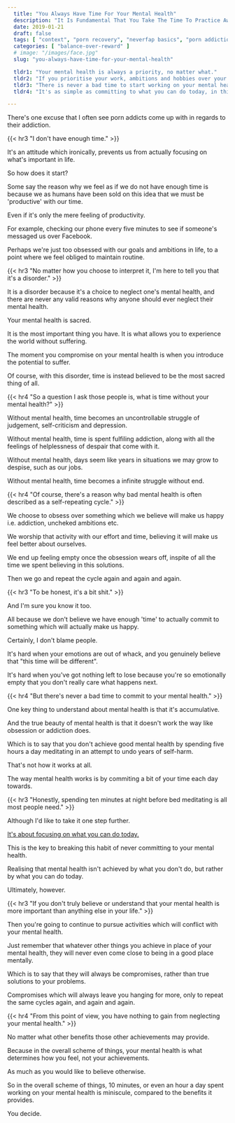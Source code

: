 ```yaml
---
  title: "You Always Have Time For Your Mental Health"
  description: "It Is Fundamental That You Take The Time To Practice Awareness And Perspective Exercises Which Will Help You Overcome Porn. Otherwise, You Don't Stand A Chance."
  date: 2019-01-21
  draft: false
  tags: [ "context", "porn recovery", "neverfap basics", "porn addiction", "addiction", "awareness", "nofap", "neverfap", "neverfap deluxe", "neverfap basics" ]
  categories: [ "balance-over-reward" ]
  # image: "/images/face.jpg"
  slug: "you-always-have-time-for-your-mental-health"

  tldr1: "Your mental health is always a priority, no matter what."
  tldr2: "If you prioritise your work, ambitions and hobbies over your mental health, then it is likely a disorder."
  tldr3: "There is never a bad time to start working on your mental health."
  tldr4: "It's as simple as committing to what you can do today, in this very moment."

---
```


<!-- Will probably need edit/revise -->


<!-- So, it should probably come here then. -->

There's one excuse that I often see porn addicts come up with in regards to their addiction. 


{{< hr3 "I don't have enough time." >}}


It's an attitude which ironically, prevents us from actually focusing on what's important in life.

So how does it start?

Some say the reason why we feel as if we do not have enough time is because we as humans have been sold on this idea that we must be 'productive' with our time.

Even if it's only the mere feeling of productivity. 

For example, checking our phone every five minutes to see if someone's messaged us over Facebook.

Perhaps we're just too obsessed with our goals and ambitions in life, to a point where we feel obliged to maintain routine. 


{{< hr3 "No matter how you choose to interpret it, I'm here to tell you that it's a disorder." >}}


It is a disorder because it's a choice to neglect one's mental health, and there are never any valid reasons why anyone should ever neglect their mental health.

Your mental health is sacred. 

It is the most important thing you have. It is what allows you to experience the world without suffering.

The moment you compromise on your mental health is when you introduce the potential to suffer. 

Of course, with this disorder, time is instead believed to be the most sacred thing of all. 


{{< hr4 "So a question I ask those people is, what is time without your mental health?" >}}


Without mental health, time becomes an uncontrollable struggle of judgement, self-criticism and depression. 

Without mental health, time is spent fulfiling addiction, along with all the feelings of helplessness of despair that come with it. 

Without mental health, days seem like years in situations we may grow to despise, such as our jobs. 

Without mental health, time becomes a infinite struggle without end.


{{< hr4 "Of course, there's a reason why bad mental health is often described as a self-repeating cycle." >}}


We choose to obsess over something which we believe will make us happy i.e. addiction, uncheked ambitions etc.

We worship that activity with our effort and time, believing it will make us feel better about ourselves.

We end up feeling empty once the obsession wears off, inspite of all the time we spent believing in this solutions.

Then we go and repeat the cycle again and again and again. 


{{< hr3 "To be honest, it's a bit shit." >}}


And I'm sure you know it too.

All because we don't believe we have enough 'time' to actually commit to something which will actually make us happy. 

Certainly, I don't blame people.

It's hard when your emotions are out of whack, and you genuinely believe that "this time will be different".

It's hard when you've got nothing left to lose because you're so emotionally empty that you don't really care what happens next.


{{< hr4 "But there's never a bad time to commit to your mental health." >}}


One key thing to understand about mental health is that it's accumulative.

And the true beauty of mental health is that it doesn't work the way like obsession or addiction does. 

Which is to say that you don't achieve good mental health by spending five hours a day meditating in an attempt to undo years of self-harm.

That's not how it works at all. 

The way mental health works is by commiting a bit of your time each day towards.


{{< hr3 "Honestly, spending ten minutes at night before bed meditating is all most people need." >}}


Although I'd like to take it one step further.

<u>It's about focusing on what you can do today.</u>

This is the key to breaking this habit of never committing to your mental health.

Realising that mental health isn't achieved by what you don't do, but rather by what you can do today. 

Ultimately, however.


{{< hr3 "If you don't truly believe or understand that your mental health is more important than anything else in your life." >}}


Then you're going to continue to pursue activities which will conflict with your mental health.

Just remember that whatever other things you achieve in place of your mental health, they will never even come close to being in a good place mentally.

Which is to say that they will always be compromises, rather than true solutions to your problems.

Compromises which will always leave you hanging for more, only to repeat the same cycles again, and again and again.


{{< hr4  "From this point of view, you have nothing to gain from neglecting your mental health." >}}


No matter what other benefits those other achievements may provide.

Because in the overall scheme of things, your mental health is what determines how you feel, not your achievements.

As much as you would like to believe otherwise. 

So in the overall scheme of things, 10 minutes, or even an hour a day spent working on your mental health is miniscule, compared to the benefits it provides.

You decide.